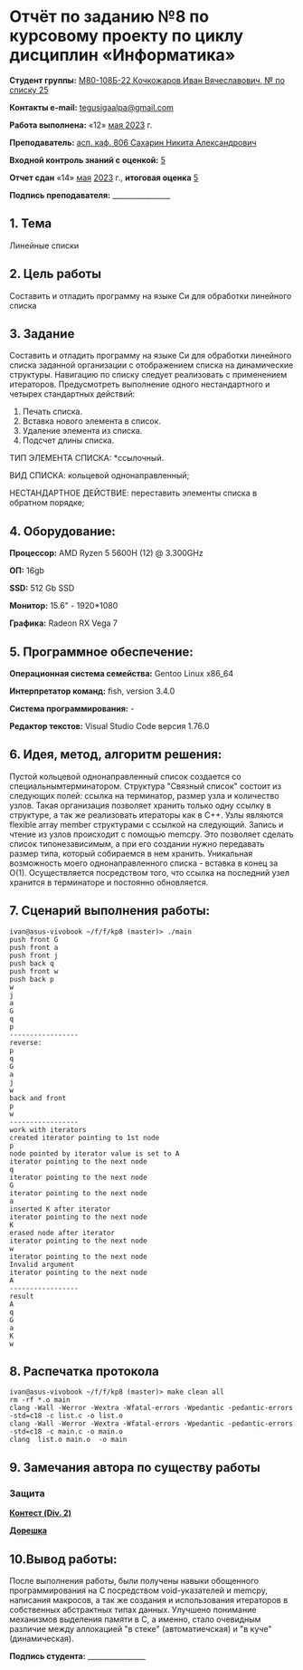 # Отчёт по заданию №8 по курсовому проекту по циклу дисциплин «Информатика»

<b>Студент группы:</b> <ins>М80-108Б-22 Кочкожаров Иван Вячеславович, № по списку 25</ins> 

<b>Контакты e-mail:</b> <ins>tegusigaalpa@gmail.com</ins>

<b>Работа выполнена:</b> «12» <ins> мая </ins> <ins>2023</ins> г.

<b>Преподаватель:</b> <ins>асп. каф. 806 Сахарин Никита Александрович</ins>

<b>Входной контроль знаний с оценкой:</b> <ins> 5 </ins>

<b>Отчет сдан</b> «14» <ins>мая</ins> <ins>2023</ins> г., <b>итоговая оценка</b> <ins> 5 </ins>

<b>Подпись преподавателя:</b> ________________

## 1. Тема
Линейные списки

## 2. Цель работы
Составить и отладить программу на языке Си для обработки линейного списка

## 3. Задание
Составить и отладить программу на языке Си для обработки линейного списка заданной организации с отображением
списка на динамические структуры. Навигацию по списку следует реализовать с применением
итераторов. Предусмотреть выполнение одного нестандартного и четырех стандартных действий:
1. Печать списка.
2. Вставка нового элемента в список.
3. Удаление элемента из списка.
4. Подсчет длины списка.

ТИП ЭЛЕМЕНТА СПИСКА: *ссылочный.

ВИД СПИСКА: кольцевой однонаправленный;

НЕСТАНДАРТНОЕ ДЕЙСТВИЕ: переставить элементы списка в обратном порядке;

## 4. Оборудование:
<b>Процессор:</b> AMD Ryzen 5 5600H (12) @ 3.300GHz 

<b>ОП:</b> 16gb

<b>SSD:</b> 512 Gb SSD

<b>Монитор:</b> 15.6" - 1920*1080

<b>Графика:</b> Radeon RX Vega 7

## 5. Программное обеспечение:
<b>Операционная система семейства:</b> Gentoo Linux x86_64

<b>Интерпретатор команд:</b> fish, version 3.4.0

<b>Система программирования:</b> -

<b>Редактор текстов:</b> Visual Studio Code версия 1.76.0

## 6. Идея, метод, алгоритм решения:
Пустой кольцевой однонаправленный список создается со специальнымтерминатором. Структура "Связный список" состоит из следующих полей:  ссылка на терминатор, размер узла и количество узлов. Такая организация позволяет хранить только одну ссылку в структуре, а так же реализовать итераторы как в C++. Узлы являются flexible array member структурами с ссылкой на следующий. Запись и чтение из узлов происходит с помощью memcpy. Это позволяет сделать список типонезависимым, а при его создании нужно передавать размер типа, который собираемся в нем хранить. Уникальная возможность моего однонаправленного списка - вставка в конец за O(1). Осуществляется посредством того, что ссылка на последний узел хранится в терминаторе и постоянно обновляется.
## 7. Сценарий выполнения работы:
```
ivan@asus-vivobook ~/f/f/kp8 (master)> ./main
push front G
push front a
push front j
push back q
push front w
push back p
w
j
a
G
q
p
-----------------
reverse:
p
q
G
a
j
w
back and front
p
w
-----------------
work with iterators
created iterator pointing to 1st node
p
node pointed by iterator value is set to A
iterator pointing to the next node
q
iterator pointing to the next node
G
iterator pointing to the next node
a
inserted K after iterator
iterator pointing to the next node
K
erased node after iterator
iterator pointing to the next node
w
iterator pointing to the next node
Invalid argument
iterator pointing to the next node
A
-----------------
result
A
q
G
a
K
w
```

## 8. Распечатка протокола
```
ivan@asus-vivobook ~/f/f/kp8 (master)> make clean all
rm -rf *.o main
clang -Wall -Werror -Wextra -Wfatal-errors -Wpedantic -pedantic-errors -std=c18 -c list.c -o list.o
clang -Wall -Werror -Wextra -Wfatal-errors -Wpedantic -pedantic-errors -std=c18 -c main.c -o main.o
clang  list.o main.o  -o main
```

## 9. Замечания автора по существу работы 

### Защита
<b>[Контест (Div. 2)](https://codeforces.com/contest/1820/submission/202227648)</b>

<b>[Дорешка](https://codeforces.com/contest/1820/submission/205470455)</b>

## 10.Вывод работы:
После выполнения работы, были получены навыки обощенного программирования на C посредством void-указателей и memcpy, написания макросов, а так же создания и использования итераторов в собственных абстрактных типах данных. Улучшено понимание механизмов выделения памяти в C, а именно, стало очевидным различие между аллокацией "в стеке" (автоматиечская) и "в куче" (динамическая).

<b>Подпись студента:</b> ________________
